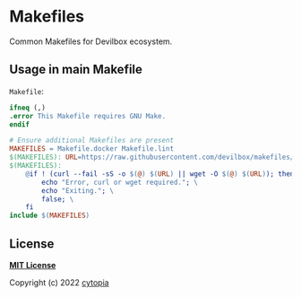 # Makefiles

Common Makefiles for Devilbox ecosystem.


## Usage in main Makefile

`Makefile`:
```makefile
ifneq (,)
.error This Makefile requires GNU Make.
endif

# Ensure additional Makefiles are present
MAKEFILES = Makefile.docker Makefile.lint
$(MAKEFILES): URL=https://raw.githubusercontent.com/devilbox/makefiles/master/$(@)
$(MAKEFILES):
	@if ! (curl --fail -sS -o $(@) $(URL) || wget -O $(@) $(URL)); then \
		echo "Error, curl or wget required."; \
		echo "Exiting."; \
		false; \
	fi
include $(MAKEFILES)
```


## License

**[MIT License](LICENSE)**

Copyright (c) 2022 [cytopia](https://github.com/cytopia)
